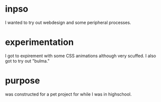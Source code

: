 # inpso
I wanted to try out webdesign and some peripheral processes.

# experimentation
I got to expirement with some CSS animations although very scuffed.
I also got to try out "bulma."


# purpose
was constructed for a pet project for while I was in highschool.
